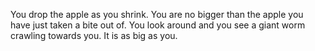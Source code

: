 You drop the apple as you shrink.
You are no bigger than the apple 
you have just taken a bite out of. 
You look around and you see a giant 
worm crawling towards you. 
It is as big as you. 
